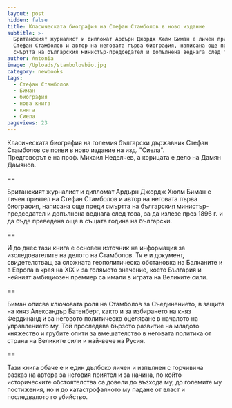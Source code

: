 ```yaml
---
layout: post
hidden: false
title: Класическата биография на Стефан Стамболов в ново издание
subtitle: >-
  Британският журналист и дипломат Ардърн Джордж Хюлм Биман е личен приятел на
  Стефан Стамболов и автор на неговата първа биография, написана още преди
  смъртта на българския министър-председател и допълнена веднага след това
author: Antonia
image: /Uploads/stambolovbio.jpg
category: newbooks
tags:
  - Стефан Стамболов
  - Биман
  - биография
  - нова книга
  - книга
  - Сиела
pageviews: 23
---
```

Класическата биография на големия български държавник Стефан Стамболов се появи в ново издание на изд. "Сиела".\
Предговорът е на проф. Михаил Неделчев, а корицата е дело на Дамян Дамянов. 

\==

Британският журналист и дипломат Ардърн Джордж Хюлм Биман е личен приятел на Стефан Стамболов и автор на неговата първа биография, написана още преди смъртта на българския министър-председател и допълнена веднага след това, за да излезе през 1896 г. и да бъде преведена още в същата година на български.

\==

И до днес тази книга е основен източник на информация за изследователите на делото на Стамболов. Тя е и документ, свидетелстващ за сложната геополитическа обстановка на Балканите и в Европа в края на XIX и за голямото значение, което България и нейният амбициозен премиер са имали в играта на Великите сили.

\==

Биман описва ключовата роля на Стамболов за Съединението, в защита на княз Александър Батенберг, както и за избирането на княз Фердинанд и за неговото политическо оцеляване в началото на управлението му. Той проследява бързото развитие на младото княжество и грубите опити за вмешателство в неговата политика от страна на Великите сили и най-вече на Русия.

\==

Тази книга обаче е и един дълбоко личен и изпълнен с горчивина разказ на автора за неговия приятел и за начина, по който историческите обстоятелства са довели до възхода му, до големите му постижения, но и до катастрофалното му падане от власт и последвалото го убийство.
